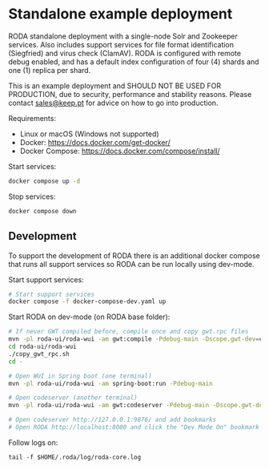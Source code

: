 # Standalone example deployment

RODA standalone deployment with a single-node Solr and Zookeeper services. Also includes support services for file format identification (Siegfried) and virus check (ClamAV). RODA is configured with remote debug enabled, and has a default index configuration of four (4) shards and one (1) replica per shard.

This is an example deployment and SHOULD NOT BE USED FOR PRODUCTION, due to security, performance and stability reasons. Please contact sales@keep.pt for advice on how to go into production.

Requirements:
- Linux or macOS (Windows not supported)
- Docker: https://docs.docker.com/get-docker/
- Docker Compose: https://docs.docker.com/compose/install/

Start services:
```sh
docker compose up -d
```

Stop services:
```sh
docker compose down
```


## Development

To support the development of RODA there is an additional docker compose that runs all support services so RODA can be run locally using dev-mode.

Start support services:
```sh
# Start support services
docker compose -f docker-compose-dev.yaml up
```

Start RODA on dev-mode (on RODA base folder):
```sh
# If never GWT compiled before, compile once and copy gwt.rpc files
mvn -pl roda-ui/roda-wui -am gwt:compile -Pdebug-main -Dscope.gwt-dev=compile
cd roda-ui/roda-wui
./copy_gwt_rpc.sh
cd -

# Open WUI in Spring boot (one terminal)
mvn -pl roda-ui/roda-wui -am spring-boot:run -Pdebug-main

# Open codeserver (another terminal)
mvn -pl roda-ui/roda-wui -am gwt:codeserver -Pdebug-main -Dscope.gwt-dev=compile

# Open codeserver http://127.0.0.1:9876/ and add bookmarks
# Open RODA http://localhost:8080 and click the "Dev Mode On" bookmark
```

Follow logs on:
```
tail -f $HOME/.roda/log/roda-core.log
```